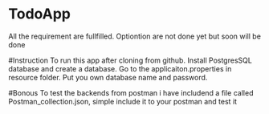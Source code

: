 # TodoApp
All the requirement are fullfilled. Optiontion are not done yet but soon will be done

#Instruction 
To run this app after cloning from github. Install PostgresSQL database and create a database. 
Go to the applicaiton.properties in resource folder. Put you own database name and password.

#Bonous
To test the backends from postman i have includend a file called Postman_collection.json, simple include it to your postman and test it

